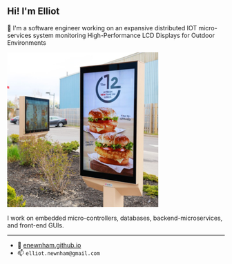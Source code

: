 ## Hi! I'm Elliot

🔭 I'm a software engineer working on an expansive distributed IOT micro-services system monitoring High-Performance LCD Displays for Outdoor Environments

<img src="drive-thru-menu-boards.png" alt="Display" width="350px">

I work on embedded micro-controllers, databases, backend-microservices, and front-end GUIs.

---
- 🔗 [enewnham.github.io](https://enewnham.github.io/)
- 📫 `elliot.newnham@gmail.com`

